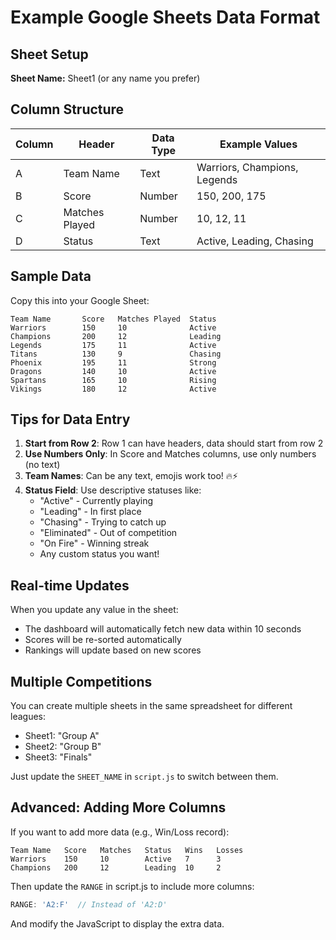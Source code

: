 # Example Google Sheets Data Format

## Sheet Setup

**Sheet Name:** Sheet1 (or any name you prefer)

## Column Structure

| Column | Header | Data Type | Example Values |
|--------|--------|-----------|----------------|
| A | Team Name | Text | Warriors, Champions, Legends |
| B | Score | Number | 150, 200, 175 |
| C | Matches Played | Number | 10, 12, 11 |
| D | Status | Text | Active, Leading, Chasing |

## Sample Data

Copy this into your Google Sheet:

```
Team Name       Score   Matches Played  Status
Warriors        150     10              Active
Champions       200     12              Leading
Legends         175     11              Active
Titans          130     9               Chasing
Phoenix         195     11              Strong
Dragons         140     10              Active
Spartans        165     10              Rising
Vikings         180     12              Active
```

## Tips for Data Entry

1. **Start from Row 2**: Row 1 can have headers, data should start from row 2
2. **Use Numbers Only**: In Score and Matches columns, use only numbers (no text)
3. **Team Names**: Can be any text, emojis work too! 🔥⚡
4. **Status Field**: Use descriptive statuses like:
   - "Active" - Currently playing
   - "Leading" - In first place
   - "Chasing" - Trying to catch up
   - "Eliminated" - Out of competition
   - "On Fire" - Winning streak
   - Any custom status you want!

## Real-time Updates

When you update any value in the sheet:
- The dashboard will automatically fetch new data within 10 seconds
- Scores will be re-sorted automatically
- Rankings will update based on new scores

## Multiple Competitions

You can create multiple sheets in the same spreadsheet for different leagues:
- Sheet1: "Group A"
- Sheet2: "Group B"
- Sheet3: "Finals"

Just update the `SHEET_NAME` in `script.js` to switch between them.

## Advanced: Adding More Columns

If you want to add more data (e.g., Win/Loss record):

```
Team Name   Score   Matches   Status   Wins   Losses
Warriors    150     10        Active   7      3
Champions   200     12        Leading  10     2
```

Then update the `RANGE` in script.js to include more columns:
```javascript
RANGE: 'A2:F'  // Instead of 'A2:D'
```

And modify the JavaScript to display the extra data.
